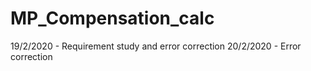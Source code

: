 # MP_Compensation_calc
 19/2/2020 - Requirement study and error correction
 20/2/2020 - Error correction

